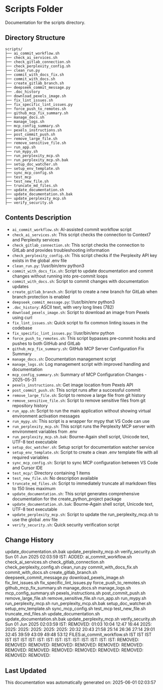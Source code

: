 <!-- filepath: /home/michaelnewham/Projects/create_python_project/scripts/aboutthisfolder.md -->
# Scripts Folder

Documentation for the scripts directory.

## Directory Structure

```
scripts/
├── ai_commit_workflow.sh
├── check_ai_services.sh
├── check_gitlab_connection.sh
├── check_perplexity_config.sh
├── clean_run.py
├── commit_with_docs_fix.sh
├── commit_with_docs.sh
├── create_gitlab_branch.sh
├── deepseek_commit_message.py
├── .doc_history
├── download_pexels_image.sh
├── fix_lint_issues.sh
├── fix_specific_lint_issues.py
├── force_push_to_remotes.sh
├── github_mcp_fix_summary.sh
├── manage_docs.sh
├── manage_logs.sh
├── mcp_config_summary.sh
├── pexels_instructions.sh
├── post_commit_push.sh
├── remove_large_file.sh
├── remove_sensitive_file.sh
├── run_app.sh
├── run_mypy.sh
├── run_perplexity_mcp.sh
├── run_perplexity_mcp.sh.bak
├── setup_doc_watcher.sh
├── setup_env_template.sh
├── sync_mcp_config.sh
├── test_mcp
├── test_new_file.sh
├── truncate_md_files.sh
├── update_documentation.sh
├── update_documentation.sh.bak
├── update_perplexity_mcp.sh
├── verify_security.sh
```

## Contents Description

- `ai_commit_workflow.sh`: AI-assisted commit workflow script
- `check_ai_services.sh`: This script checks the connection to Context7 and Perplexity services
- `check_gitlab_connection.sh`: This script checks the connection to GitLab and provides troubleshooting information
- `check_perplexity_config.sh`: This script checks if the Perplexity API key exists in the global .env file
- `clean_run.py`: !/usr/bin/env python3
- `commit_with_docs_fix.sh`: Script to update documentation and commit changes without running into pre-commit loops
- `commit_with_docs.sh`: Script to commit changes with documentation updates
- `create_gitlab_branch.sh`: Script to create a new branch for GitLab when branch protection is enabled
- `deepseek_commit_message.py`: !/usr/bin/env python3
- `.doc_history`: ASCII text, with very long lines (782)
- `download_pexels_image.sh`: Script to download an image from Pexels using curl
- `fix_lint_issues.sh`: Quick script to fix common linting issues in the codebase
- `fix_specific_lint_issues.py`: !/usr/bin/env python
- `force_push_to_remotes.sh`: This script bypasses pre-commit hooks and pushes to both GitHub and GitLab
- `github_mcp_fix_summary.sh`: GitHub MCP Server Configuration Fix Summary
- `manage_docs.sh`: Documentation management script
- `manage_logs.sh`: Log management script with improved handling and documentation
- `mcp_config_summary.sh`: Summary of MCP Configuration Changes - 2025-05-31
- `pexels_instructions.sh`: Get image location from Pexels API
- `post_commit_push.sh`: This script runs after a successful commit
- `remove_large_file.sh`: Script to remove a large file from git history
- `remove_sensitive_file.sh`: Script to remove sensitive files from git repository history
- `run_app.sh`: Script to run the main application without showing virtual environment activation messages
- `run_mypy.sh`: This script is a wrapper for mypy that VS Code can use
- `run_perplexity_mcp.sh`: This script runs the Perplexity MCP server with environment variables from .env
- `run_perplexity_mcp.sh.bak`: Bourne-Again shell script, Unicode text, UTF-8 text executable
- `setup_doc_watcher.sh`: Setup script for documentation watcher service
- `setup_env_template.sh`: Script to create a clean .env template file with all required variables
- `sync_mcp_config.sh`: Script to sync MCP configuration between VS Code and Cursor IDE
- `test_mcp/`: Directory containing 1 items
- `test_new_file.sh`: No description available
- `truncate_md_files.sh`: Script to immediately truncate all markdown files to 150 lines maximum
- `update_documentation.sh`: This script generates comprehensive documentation for the create_python_project package
- `update_documentation.sh.bak`: Bourne-Again shell script, Unicode text, UTF-8 text executable
- `update_perplexity_mcp.sh`: Script to update the run_perplexity_mcp.sh to use the global .env file
- `verify_security.sh`: Quick security verification script

## Change History

update_documentation.sh.bak
update_perplexity_mcp.sh
verify_security.sh
Sun 01 Jun 2025 02:03:59 IST: ADDED: ai_commit_workflow.sh check_ai_services.sh check_gitlab_connection.sh check_perplexity_config.sh clean_run.py commit_with_docs_fix.sh commit_with_docs.sh create_gitlab_branch.sh deepseek_commit_message.py download_pexels_image.sh fix_lint_issues.sh fix_specific_lint_issues.py force_push_to_remotes.sh github_mcp_fix_summary.sh manage_docs.sh manage_logs.sh mcp_config_summary.sh pexels_instructions.sh post_commit_push.sh remove_large_file.sh remove_sensitive_file.sh run_app.sh run_mypy.sh run_perplexity_mcp.sh run_perplexity_mcp.sh.bak setup_doc_watcher.sh setup_env_template.sh sync_mcp_config.sh test_mcp test_new_file.sh truncate_md_files.sh update_documentation.sh update_documentation.sh.bak update_perplexity_mcp.sh verify_security.sh 
Sun 01 Jun 2025 02:03:59 IST: REMOVED:                01:03 10:04 12:47 16:44 2025: 2025: 2025: 2025: 2025: 2025: 20:32 20:43 21:58 25:14 26:36 27:14 29:01 32:45 39:59 43:09 49:48 53:12 FILES:ai_commit_workflow.sh IST IST IST IST IST IST IST: IST: IST: IST: IST: IST: IST: IST: IST: IST: REMOVED: REMOVED: REMOVED: REMOVED: REMOVED: REMOVED: REMOVED: REMOVED: REMOVED: REMOVED: REMOVED: REMOVED: REMOVED: REMOVED: REMOVED: 

## Last Updated

This documentation was automatically generated on: 2025-06-01 02:03:57
